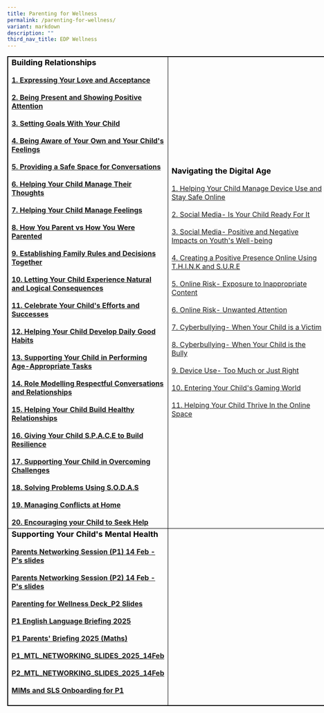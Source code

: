 ```yaml
---
title: Parenting for Wellness
permalink: /parenting-for-wellness/
variant: markdown
description: ""
third_nav_title: EDP Wellness
---
```

<table style="border:1px solid black;width:840px;">
<tbody>
	 <tr><td style="border: 1px solid black; width: 350px;">
             <b>
             <strong style="color: black; font-size: 18;"> Building Relationships</strong>
             <br>
                         <br>
            <a href="https://drive.google.com/file/d/1_YmTf_KSnMFHH6XOZ50uUdcfLjdjYVQ6/view?usp=drive_link">1. Expressing Your Love and Acceptance</a>
             <br><br> 
							 <a href="https://drive.google.com/file/d/1EEvU1m_LxURS4r4nZ7YEedLUb_DoWuze/view?usp=drive_link">2. Being Present and Showing Positive Attention</a>
             <br>
							 <br> <a href="https://drive.google.com/file/d/1TBm5OC2G-uGYsSvn-Qpqwrkyz0_xkDI3/view?usp=drive_link">3. Setting Goals With Your Child</a>
             <br><br>
							  <a href="https://drive.google.com/file/d/1W2GXw7RuI577iWnG_2I0mCOkkSaYCR7W/view?usp=drive_link">4. Being Aware of Your Own and Your Child's Feelings</a>
             <br><br>
							  <a href="https://drive.google.com/file/d/1qJaHD_IACRY4pO-z6XCV7sGOVqIPvAZA/view?usp=drive_link">5. Providing a Safe Space for Conversations</a>
             <br><br>
							  <a href="https://drive.google.com/file/d/1TXD3U6zrdtl7kxKzUvw0jOwFzXTW-Hmr/view?usp=drive_link">6. Helping Your Child Manage Their Thoughts</a>
             <br><br>
							  <a href="https://drive.google.com/file/d/1COpp1mlaR5xcZPIdAyS59lw1oKDNeGi2/view?usp=drive_link">7. Helping Your Child Manage Feelings</a>
             <br><br>
							  <a href="https://drive.google.com/file/d/12Ub-uR4oiLPDxcPFmV6tbBTK2EjQra31/view?usp=drive_link">8. How You Parent vs How You Were Parented</a>
             <br><br>
							  <a href="https://drive.google.com/file/d/1rQj5EKqUPgfqDeFnTbiklFksglZtp_Wh/view?usp=drive_link">9. Establishing Family Rules and Decisions Together</a>
             <br>
							 <br>
            <a href="https://drive.google.com/file/d/1_YmTf_KSnMFHH6XOZ50uUdcfLjdjYVQ6/view?usp=drive_link">10. Letting Your Child Experience Natural and Logical Consequences</a>
             <br><br> 
							 <a href="https://drive.google.com/file/d/1EEvU1m_LxURS4r4nZ7YEedLUb_DoWuze/view?usp=drive_link">11. Celebrate Your Child's Efforts and Successes</a>
             <br>
							 <br> <a href="https://drive.google.com/file/d/1TBm5OC2G-uGYsSvn-Qpqwrkyz0_xkDI3/view?usp=drive_link">12. Helping Your Child Develop Daily Good Habits</a>
             <br><br>
							  <a href="https://drive.google.com/file/d/1W2GXw7RuI577iWnG_2I0mCOkkSaYCR7W/view?usp=drive_link">13. Supporting Your Child in Performing Age-Appropriate Tasks</a>
             <br><br>
							  <a href="https://drive.google.com/file/d/1qJaHD_IACRY4pO-z6XCV7sGOVqIPvAZA/view?usp=drive_link">14. Role Modelling Respectful Conversations and Relationships</a>
             <br><br>
							  <a href="https://drive.google.com/file/d/1TXD3U6zrdtl7kxKzUvw0jOwFzXTW-Hmr/view?usp=drive_link">15. Helping Your Child Build Healthy Relationships</a>
             <br><br>
							  <a href="https://drive.google.com/file/d/1COpp1mlaR5xcZPIdAyS59lw1oKDNeGi2/view?usp=drive_link">16. Giving Your Child S.P.A.C.E to Build Resilience</a>
             <br><br>
							  <a href="https://drive.google.com/file/d/12Ub-uR4oiLPDxcPFmV6tbBTK2EjQra31/view?usp=drive_link">17. Supporting Your Child in Overcoming Challenges</a>
             <br><br>
							  <a href="https://drive.google.com/file/d/1rQj5EKqUPgfqDeFnTbiklFksglZtp_Wh/view?usp=drive_link">18. Solving Problems Using S.O.D.A.S</a>
             <br>
							 <br>
							  <a href="https://drive.google.com/file/d/1rQj5EKqUPgfqDeFnTbiklFksglZtp_Wh/view?usp=drive_link">19. Managing Conflicts at Home</a>
             <br>
							 <br>
							  <a href="https://drive.google.com/file/d/1rQj5EKqUPgfqDeFnTbiklFksglZtp_Wh/view?usp=drive_link">20. Encouraging your Child to Seek Help</a>
             <br>
        </b></td><td style="border:1px solid black; width:350px;">
<strong style="color:black;font-size:18;">Navigating the Digital Age</strong> 
<br><br>
	 <a href="https://drive.google.com/file/d/1uKe6JT18bR409iqAtiWTPFwyYK-5hSKe/view?usp=drive_link">1. Helping Your Child Manage Device Use and Stay Safe Online</a>
<br><br>
		 <a href="https://drive.google.com/file/d/1l4kSXRdMbHvskN9DBAOfOUONh5b96aAS/view?usp=drive_link">2. Social Media- Is Your Child Ready For It</a>
<br><br>
		 <a href="https://drive.google.com/file/d/1me7Mga2_er8lrtOy0P5xFdndAW1Abnir/view?usp=drive_link">3. Social Media- Positive and Negative Impacts on Youth's Well-being</a>
		 <br><br>
		 <a href="https://drive.google.com/file/d/1lV3a2xbfs56E3425b9g6J67gkWCtWI3d/view?usp=drive_link">4. Creating a Positive Presence Online Using T.H.I.N.K and S.U.R.E</a>
		 <br><br>
		 <a href="https://drive.google.com/file/d/1uWwBuE-oLhOAvFZdqpXGwDL5_AH4r5Nc/view?usp=drive_link">5. Online Risk- Exposure to Inappropriate Content</a>
		 <br><br>
		 <a href="https://drive.google.com/file/d/1X8XocvwxGrmQd_Lr2VDJ7Xwk_a-yGL9c/view?usp=drive_link">6. Online Risk- Unwanted Attention</a>
		 <br><br>
		 <a href="https://drive.google.com/file/d/1X8XocvwxGrmQd_Lr2VDJ7Xwk_a-yGL9c/view?usp=drive_link">7. Cyberbullying- When Your Child is a Victim</a><br>
		 <br>
		 <a href="https://drive.google.com/file/d/1X8XocvwxGrmQd_Lr2VDJ7Xwk_a-yGL9c/view?usp=drive_link">8. Cyberbullying- When Your Child is the Bully</a><br>
		 <br>
		 <a href="https://drive.google.com/file/d/1X8XocvwxGrmQd_Lr2VDJ7Xwk_a-yGL9c/view?usp=drive_link">9. Device Use- Too Much or Just Right</a><br>
		 <br>
		 <a href="https://drive.google.com/file/d/1X8XocvwxGrmQd_Lr2VDJ7Xwk_a-yGL9c/view?usp=drive_link">10. Entering Your Child's Gaming World</a><br>
		 <br>
		 <a href="https://drive.google.com/file/d/1X8XocvwxGrmQd_Lr2VDJ7Xwk_a-yGL9c/view?usp=drive_link">11. Helping Your Child Thrive In the Online Space</a><br>
		 
 </td></tr><tr><td style="border: 1px solid black; width: 350px;">
             <b>
             <strong style="color: black; font-size: 18;"> Supporting Your Child's Mental Health</strong>
             <br>   <br>
							 <a href="https://drive.google.com/file/d/1EqaWnxeMHHkiDxoINXCLgOkOMQL1lEaP/view?usp=drive_link">Parents Networking Session (P1) 14 Feb - P's slides</a>
             <br>
                         <br>
            <a href="https://drive.google.com/file/d/1rk6oAnX3hHFbPXGaScQZXliU7YUpyije/view?usp=drive_link">Parents Networking Session (P2) 14 Feb - P's slides</a>
             <br>           
                         <br>
							 <a href="https://drive.google.com/file/d/178o5_rT0L40gqfH29tGUrys-UA2Yg7k0/view?usp=drive_link">Parenting for Wellness Deck_P2 Slides</a>
             <br>
							 <br>
							 <a href="https://drive.google.com/file/d/1eOXMhqtHkfFMjRr3rwF3F9hYJaMkxlwK/view?usp=drive_link">P1 English Language Briefing 2025 </a>
             <br>
                         <br>
							 <a href="https://drive.google.com/file/d/1NJnE0qeevrPdlDtSjtZIuEvXgBENVMbf/view?usp=drive_link">P1 Parents' Briefing 2025 (Maths) </a>
             <br>
                         <br>
							 <a href="https://drive.google.com/file/d/1IxNgA7ce6W4OH_GC1vqOdy_ZRS_q50Gq/view?usp=drive_link">P1_MTL_NETWORKING_SLIDES_2025_14Feb</a>
             <br>
                         <br>
							 <a href="https://drive.google.com/file/d/1Aiv-5mlKPGy4TdxuVvZ8p-1nmWHNHICl/view?usp=drive_link">P2_MTL_NETWORKING_SLIDES_2025_14Feb</a>
             <br>
                         <br>
							 <a href="https://drive.google.com/file/d/1KfZbEIJNAKKAOlNxSW9ZlQ93ELgXdyyX/view?usp=drive_link">MIMs and SLS Onboarding for P1</a>
             <br>
                         <br>
             </b>
          </td> <td style="border:1px solid black; width:350px;">
<strong style="color:black;font-size:18;"></strong> 
<br><br>
	 
<br>
	</td>
          </tr>

</tbody></table>